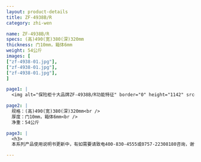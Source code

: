 ```yaml
---
layout: product-details
title: ZF-4938B/R
category: zhi-wen

name: ZF-4938B/R
specs: (高)490(宽)380(深)320mm
thickness: 门10mm，箱体6mm
weight: 54公斤
images: [
["zf-4938-01.jpg"],
["zf-4938-01.jpg"],
["zf-4938-01.jpg"],
]

page1: |
  <img alt="保险柜十大品牌ZF-4938B/R功能特征" border="0" height="1142" src="{PRODUCT_IMAGES}products/zf-gn.jpg" width="538" />

page2: |
  规格：(高)490(宽)380(深)320mm<br />
  厚度：门10mm，箱体6mm<br />
  净重：54公斤

page3: |
  <h3>
  本系列产品使用说明书更新中，有如需要请致电400-830-4555或0757-22308180咨询，谢谢！</h3>

---
```

